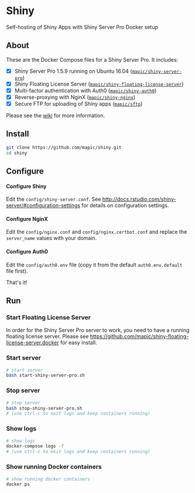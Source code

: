 # Shiny 
Self-hosting of Shiny Apps with Shiny Server Pro Docker setup

## About

These are the Docker Compose files for a Shiny Server Pro. It includes:
- [x] Shiny Server Pro 1.5.9 running on Ubuntu 16.04 ([`mapic/shiny-server-pro`](https://github.com/mapic/shiny-server-pro.docker))
- [x] Shiny Floating License Server ([`mapic/shiny-floating-license-server`](https://github.com/mapic/shiny-floating-license-server.docker))
- [x] Multi-factor authentication with Auth0 ([`mapic/shiny-auth0`](https://github.com/mapic/shiny-auth0))
- [x] Reverse-proxying with NginX ([`mapic/shiny-nginx`](https://github.com/mapic/shiny-nginx.docker))
- [x] Secure FTP for uploading of Shiny apps ([`mapic/sftp`](https://github.com/mapic/sftp))

Please see the [wiki](https://github.com/mapic/shiny/wiki) for more information.

## Install

```bash
git clone https://github.com/mapic/shiny.git
cd shiny

```

## Configure

#### Configure Shiny
Edit the `config/shiny-server.conf`. See http://docs.rstudio.com/shiny-server/#configuration-settings for details on configuration settings.


#### Configure NginX
Edit the `config/nginx.conf` and `config/nginx.certbot.conf` and replace the `server_name` values with your domain.

#### Configure Auth0
Edit the `config/auth0.env` file (copy it from the default `auth0.env.default` file first).

That's it!

## Run

### Start Floating License Server
In order for the Shiny Server Pro server to work, you need to have a running floating license server. Please see https://github.com/mapic/shiny-floating-license-server.docker for easy install.

### Start server

```bash
# start server
bash start-shiny-server-pro.sh
```

### Stop server
```bash
# stop server
bash stop-shiny-server-pro.sh
# (use ctrl-c to exit logs and keep containers running)
```

### Show logs
```bash
# show logs
docker-compose logs -f
# (use ctrl-c to exit logs and keep containers running)
```

### Show running Docker containers
```bash
# show running docker containers
docker ps
```
